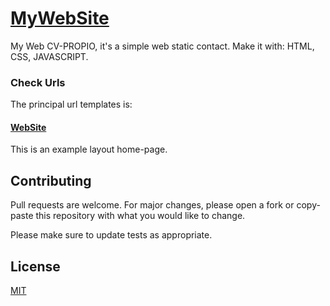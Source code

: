# [MyWebSite](https://esgaelramos.xyz)
My Web CV-PROPIO, it's a simple web static contact. 
Make it with: HTML, CSS, JAVASCRIPT.

### Check Urls
The principal url templates is: 
#### [WebSite](https://esgaelramos.xyz) 
This is an example layout home-page. 

## Contributing
Pull requests are welcome. For major changes, please open a fork or copy-paste this repository with what you would like to change.

Please make sure to update tests as appropriate.

## License
[MIT](https://choosealicense.com/licenses/mit/)
